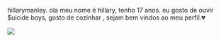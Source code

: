  hillarymanley.
 ola meu nome é hillary, tenho 17 anos.
eu gosto de ouvir $uicide boys, gosto de cozinhar ,
sejam bem vindos ao meu perfil.💔




 
 ![](https://media1.tenor.com/m/IkBCyoF5qtAAAAAd/demon-scary.gif)
